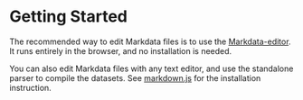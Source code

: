 # Getting Started

The recommended way to edit Markdata files is to use the [Markdata-editor](https://chmlee.github.io/markdata-editor).
It runs entirely in the browser, and no installation is needed.

You can also edit Markdata files with any text editor, and use the standalone parser to compile the datasets.
See [markdown.js](/Toolkit/Parser) for the installation instruction.

